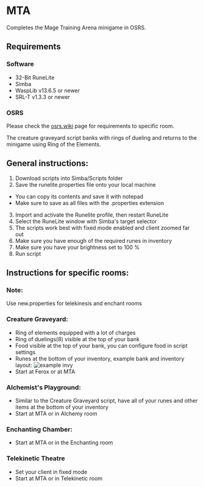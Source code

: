# MTA

Completes the Mage Training Arena minigame in OSRS.

## Requirements

### Software

- 32-Bit RuneLite
- Simba
- WaspLib v13.6.5 or newer
- SRL-T v1.3.3 or newer

### OSRS

Please check the [osrs.wiki](https://oldschool.runescape.wiki/w/Mage_Training_Arena) page for requirements to specific room.

The creature graveyard script banks with rings of dueling and returns to the minigame using Ring of the Elements.

## General instructions:

1. Download scripts into Simba/Scripts folder
2. Save the runelite.properties file onto your local machine

- You can copy its contents and save it with notepad
- Make sure to save as all files with the .properties extension

3. Import and activate the Runelite profile, then restart RuneLite
4. Select the RuneLite window with Simba's target selector
5. The scripts work best with fixed mode enabled and client zoomed far out
6. Make sure you have enough of the required runes in inventory
7. Make sure you have your brightness set to 100 %
8. Run script

## Instructions for specific rooms:

### Note:

Use new.properties for telekinesis and enchant rooms

### Creature Graveyard:

- Ring of elements equipped with a lot of charges
- Ring of duelings(8) visible at the top of your bank
- Food visible at the top of your bank, you can configure food in script settings
- Runes at the bottom of your inventory, example bank and inventory layout:
  ![example invy](https://i.imgur.com/yG9VDqf.png)
- Start at Ferox or at MTA

### Alchemist's Playground:

- Similar to the Creature Graveyard script, have all of your runes and other items at the bottom of your inventory
- Start at MTA or in Alchemy room

### Enchanting Chamber:

- Start at MTA or in the Enchanting room

### Telekinetic Theatre

- Set your client in fixed mode
- Start at MTA or in Telekinetic room
